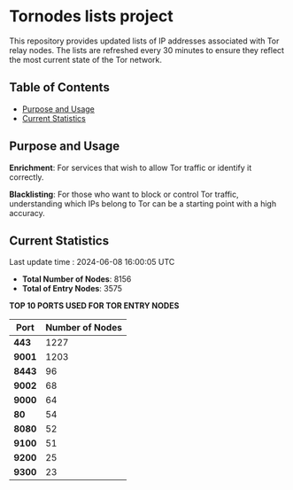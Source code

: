 # Tornodes lists project

This repository provides updated lists of IP addresses associated with Tor relay nodes. The lists are refreshed every 30 minutes to ensure they reflect the most current state of the Tor network.

## Table of Contents

- [Purpose and Usage](#purpose-and-usage)
- [Current Statistics](#current-statistics)


## Purpose and Usage

**Enrichment**: For services that wish to allow Tor traffic or identify it correctly.

**Blacklisting**: For those who want to block or control Tor traffic, understanding which IPs belong to Tor can be a starting point with a high accuracy.

## Current Statistics

Last update time : 2024-06-08 16:00:05 UTC

- **Total Number of Nodes**: 8156
- **Total of Entry Nodes**: 3575

**TOP 10 PORTS USED FOR TOR ENTRY NODES**

| **Port** | **Number of Nodes** |
|------|-----------------|
| **443**   | 1227  |
| **9001**   | 1203  |
| **8443**   | 96  |
| **9002**   | 68  |
| **9000**   | 64  |
| **80**   | 54  |
| **8080**   | 52  |
| **9100**   | 51  |
| **9200**   | 25  |
| **9300**   | 23  |

